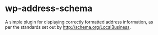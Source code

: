 wp-address-schema
=================

A simple plugin for displaying correctly formatted address information, as per the standards set out by http://schema.org/LocalBusiness.
